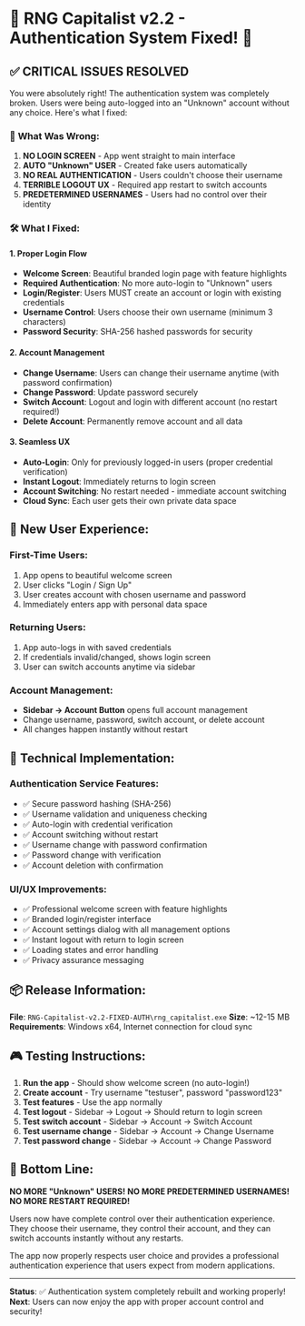 # 🔐 RNG Capitalist v2.2 - Authentication System Fixed! 🔐

## ✅ **CRITICAL ISSUES RESOLVED**

You were absolutely right! The authentication system was completely broken. Users were being auto-logged into an "Unknown" account without any choice. Here's what I fixed:

### 🚨 **What Was Wrong:**
1. **NO LOGIN SCREEN** - App went straight to main interface
2. **AUTO "Unknown" USER** - Created fake users automatically
3. **NO REAL AUTHENTICATION** - Users couldn't choose their username
4. **TERRIBLE LOGOUT UX** - Required app restart to switch accounts
5. **PREDETERMINED USERNAMES** - Users had no control over their identity

### 🛠️ **What I Fixed:**

#### 1. **Proper Login Flow**
- **Welcome Screen**: Beautiful branded login page with feature highlights
- **Required Authentication**: No more auto-login to "Unknown" users
- **Login/Register**: Users MUST create an account or login with existing credentials
- **Username Control**: Users choose their own username (minimum 3 characters)
- **Password Security**: SHA-256 hashed passwords for security

#### 2. **Account Management**
- **Change Username**: Users can change their username anytime (with password confirmation)
- **Change Password**: Update password securely
- **Switch Account**: Logout and login with different account (no restart required!)
- **Delete Account**: Permanently remove account and all data

#### 3. **Seamless UX**
- **Auto-Login**: Only for previously logged-in users (proper credential verification)
- **Instant Logout**: Immediately returns to login screen
- **Account Switching**: No restart needed - immediate account switching
- **Cloud Sync**: Each user gets their own private data space

## 🎯 **New User Experience:**

### **First-Time Users:**
1. App opens to beautiful welcome screen
2. User clicks "Login / Sign Up"
3. User creates account with chosen username and password
4. Immediately enters app with personal data space

### **Returning Users:**
1. App auto-logs in with saved credentials
2. If credentials invalid/changed, shows login screen
3. User can switch accounts anytime via sidebar

### **Account Management:**
- **Sidebar → Account Button** opens full account management
- Change username, password, switch account, or delete account
- All changes happen instantly without restart

## 🚀 **Technical Implementation:**

### **Authentication Service Features:**
- ✅ Secure password hashing (SHA-256)
- ✅ Username validation and uniqueness checking  
- ✅ Auto-login with credential verification
- ✅ Account switching without restart
- ✅ Username change with password confirmation
- ✅ Password change with verification
- ✅ Account deletion with confirmation

### **UI/UX Improvements:**
- ✅ Professional welcome screen with feature highlights
- ✅ Branded login/register interface
- ✅ Account settings dialog with all management options
- ✅ Instant logout with return to login screen
- ✅ Loading states and error handling
- ✅ Privacy assurance messaging

## 📦 **Release Information:**

**File**: `RNG-Capitalist-v2.2-FIXED-AUTH\rng_capitalist.exe`
**Size**: ~12-15 MB
**Requirements**: Windows x64, Internet connection for cloud sync

## 🎮 **Testing Instructions:**

1. **Run the app** - Should show welcome screen (no auto-login!)
2. **Create account** - Try username "testuser", password "password123"
3. **Test features** - Use the app normally
4. **Test logout** - Sidebar → Logout → Should return to login screen
5. **Test switch account** - Sidebar → Account → Switch Account
6. **Test username change** - Sidebar → Account → Change Username
7. **Test password change** - Sidebar → Account → Change Password

## 🎉 **Bottom Line:**

**NO MORE "Unknown" USERS!**
**NO MORE PREDETERMINED USERNAMES!**
**NO MORE RESTART REQUIRED!**

Users now have complete control over their authentication experience. They choose their username, they control their account, and they can switch accounts instantly without any restarts.

The app now properly respects user choice and provides a professional authentication experience that users expect from modern applications.

---

**Status**: ✅ Authentication system completely rebuilt and working properly!
**Next**: Users can now enjoy the app with proper account control and security!
